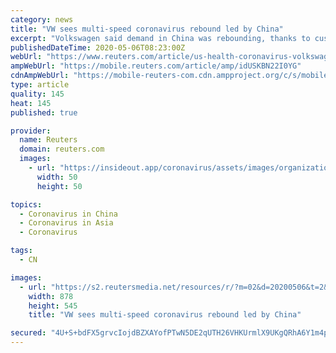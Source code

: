 ```yaml
---
category: news
title: "VW sees multi-speed coronavirus rebound led by China"
excerpt: "Volkswagen said demand in China was rebounding, thanks to customers who want to switch from public transport to personal vehicles, but warned sales would not recover as quickly in other parts of the world."
publishedDateTime: 2020-05-06T08:23:00Z
webUrl: "https://www.reuters.com/article/us-health-coronavirus-volkswagen-outlook-idUSKBN22I0YG"
ampWebUrl: "https://mobile.reuters.com/article/amp/idUSKBN22I0YG"
cdnAmpWebUrl: "https://mobile-reuters-com.cdn.ampproject.org/c/s/mobile.reuters.com/article/amp/idUSKBN22I0YG"
type: article
quality: 145
heat: 145
published: true

provider:
  name: Reuters
  domain: reuters.com
  images:
    - url: "https://insideout.app/coronavirus/assets/images/organizations/reuters.com-50x50.jpg"
      width: 50
      height: 50

topics:
  - Coronavirus in China
  - Coronavirus in Asia
  - Coronavirus

tags:
  - CN

images:
  - url: "https://s2.reutersmedia.net/resources/r/?m=02&d=20200506&t=2&i=1517626612&w=&fh=545px&fw=&ll=&pl=&sq=&r=LYNXMPEG450IB"
    width: 878
    height: 545
    title: "VW sees multi-speed coronavirus rebound led by China"

secured: "4U+S+bdFX5grvcIojdBZXAYofPTwN5DE2qUTH26VHKUrmlX9UKgQRhA6Y1m4p49iwkovyAqEVn5869v8p9NXBFqMQN7KNkaH00IERqH+J2gLlCreaZC9MRW1/aaGOTb0xPd99VTEdFj/1RVirXZcUYMnbJg6kZLSi6iUzSBMAtGumPvVhRQkkMR7uornxhkikWC6R4JxQ1lZ6A+xpiV+jnDwKP5WBhBmbIVoSIgFMyR/8jI5IKr24e4d4zQNV/yXPZZvcunoR8fd5RCjffvDU7MjditV7bnNAW+5mbc3jURwy3eMM5Lw2ohtGRf55+LMNnf5ngg1yrh0pO/rwB9ZqCUc2uA+hPvxjmbo1mQVzvtN6bs0SvujLh25vtTpzoCASfoOZ7QpmCjwilrjGgKD8jITtne1OAtwkQLilrutAbu58lIIh0t2buC6SyTT/0yvg9osmpSkMi/b5zvWBGtoJC01K8pZq5qrXpb+Yj4Tkrc=;8H5/bko+PvZDBNbCS4FsTw=="
---
```


